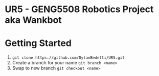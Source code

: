 # UR5 - GENG5508 Robotics Project aka Wankbot

# Getting Started 
1. `git clone https://github.com/DylanBedetti/UR5.git`
2. Create a branch for your name `git branch <name>`
3. Swap to new branch `git checkout <name>`
